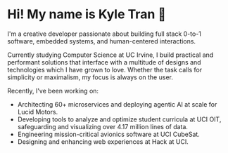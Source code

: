 # Hi! My name is Kyle Tran 🎐

I'm a creative developer passionate about building full stack 0-to-1 software, embedded systems, and human-centered interactions.

Currently studying Computer Science at UC Irvine, I build practical and performant solutions that interface with a multitude of designs and technologies which I have grown to love. Whether the task calls for simplicity or maximalism, my focus is always on the user.

Recently, I've been working on:
- Architecting 60+ microservices and deploying agentic AI at scale for Lucid Motors.
- Developing tools to analyze and optimize student curricula at UCI OIT, safeguarding and visualizing over 4.17 million lines of data.
- Engineering mission-critical avionics software at UCI CubeSat.
- Designing and enhancing web experiences at Hack at UCI.
